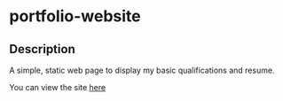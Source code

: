 # portfolio-website

## Description

A simple, static web page to display my basic qualifications and resume.

You can view the site [here](https://jordanwmckee.github.io/portfolio-website/)
